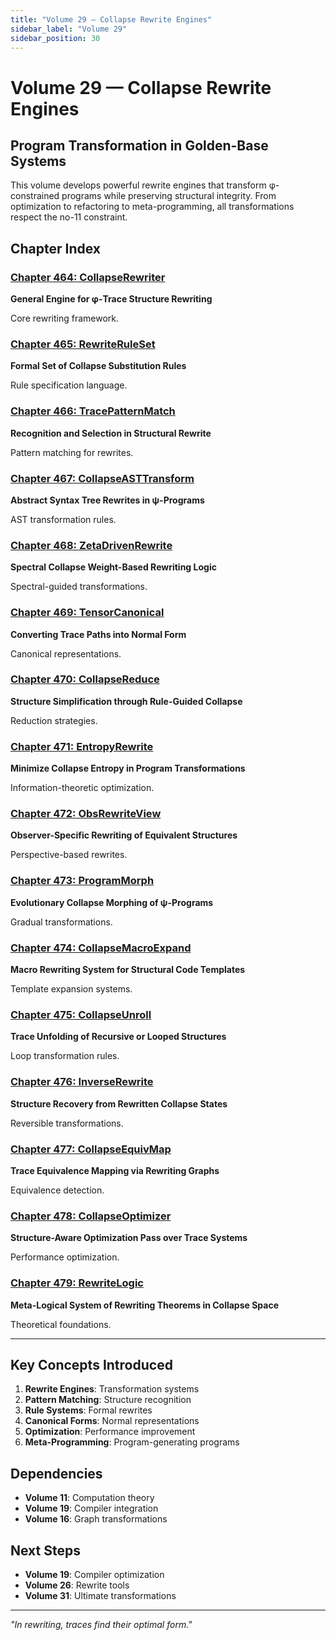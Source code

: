 ```yaml
---
title: "Volume 29 — Collapse Rewrite Engines"
sidebar_label: "Volume 29"
sidebar_position: 30
---
```


# Volume 29 — Collapse Rewrite Engines

## Program Transformation in Golden-Base Systems

This volume develops powerful rewrite engines that transform φ-constrained programs while preserving structural integrity. From optimization to refactoring to meta-programming, all transformations respect the no-11 constraint.

## Chapter Index

### [Chapter 464: CollapseRewriter](./chapter-464-collapse-rewriter.md)
**General Engine for φ-Trace Structure Rewriting**

Core rewriting framework.

### [Chapter 465: RewriteRuleSet](./chapter-465-rewrite-rule-set.md)
**Formal Set of Collapse Substitution Rules**

Rule specification language.

### [Chapter 466: TracePatternMatch](./chapter-466-trace-pattern-match.md)
**Recognition and Selection in Structural Rewrite**

Pattern matching for rewrites.

### [Chapter 467: CollapseASTTransform](./chapter-467-collapse-ast-transform.md)
**Abstract Syntax Tree Rewrites in ψ-Programs**

AST transformation rules.

### [Chapter 468: ZetaDrivenRewrite](./chapter-468-zeta-driven-rewrite.md)
**Spectral Collapse Weight-Based Rewriting Logic**

Spectral-guided transformations.

### [Chapter 469: TensorCanonical](./chapter-469-tensor-canonical.md)
**Converting Trace Paths into Normal Form**

Canonical representations.

### [Chapter 470: CollapseReduce](./chapter-470-collapse-reduce.md)
**Structure Simplification through Rule-Guided Collapse**

Reduction strategies.

### [Chapter 471: EntropyRewrite](./chapter-471-entropy-rewrite.md)
**Minimize Collapse Entropy in Program Transformations**

Information-theoretic optimization.

### [Chapter 472: ObsRewriteView](./chapter-472-obs-rewrite-view.md)
**Observer-Specific Rewriting of Equivalent Structures**

Perspective-based rewrites.

### [Chapter 473: ProgramMorph](./chapter-473-program-morph.md)
**Evolutionary Collapse Morphing of ψ-Programs**

Gradual transformations.

### [Chapter 474: CollapseMacroExpand](./chapter-474-collapse-macro-expand.md)
**Macro Rewriting System for Structural Code Templates**

Template expansion systems.

### [Chapter 475: CollapseUnroll](./chapter-475-collapse-unroll.md)
**Trace Unfolding of Recursive or Looped Structures**

Loop transformation rules.

### [Chapter 476: InverseRewrite](./chapter-476-inverse-rewrite.md)
**Structure Recovery from Rewritten Collapse States**

Reversible transformations.

### [Chapter 477: CollapseEquivMap](./chapter-477-collapse-equiv-map.md)
**Trace Equivalence Mapping via Rewriting Graphs**

Equivalence detection.

### [Chapter 478: CollapseOptimizer](./chapter-478-collapse-optimizer.md)
**Structure-Aware Optimization Pass over Trace Systems**

Performance optimization.

### [Chapter 479: RewriteLogic](./chapter-479-rewrite-logic.md)
**Meta-Logical System of Rewriting Theorems in Collapse Space**

Theoretical foundations.

---

## Key Concepts Introduced

1. **Rewrite Engines**: Transformation systems
2. **Pattern Matching**: Structure recognition
3. **Rule Systems**: Formal rewrites
4. **Canonical Forms**: Normal representations
5. **Optimization**: Performance improvement
6. **Meta-Programming**: Program-generating programs

## Dependencies

- **Volume 11**: Computation theory
- **Volume 19**: Compiler integration
- **Volume 16**: Graph transformations

## Next Steps

- **Volume 19**: Compiler optimization
- **Volume 26**: Rewrite tools
- **Volume 31**: Ultimate transformations

---

*"In rewriting, traces find their optimal form."*
